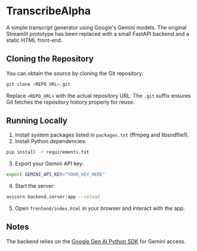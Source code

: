 # TranscribeAlpha

A simple transcript generator using Google's Gemini models. The original Streamlit prototype has been replaced with a small FastAPI backend and a static HTML front-end.

## Cloning the Repository

You can obtain the source by cloning the Git repository:

```bash
git clone <REPO_URL>.git
```

Replace `<REPO_URL>` with the actual repository URL. The `.git` suffix ensures
Git fetches the repository history properly for reuse.

## Running Locally

1. Install system packages listed in `packages.txt` (ffmpeg and libsndfile1).
2. Install Python dependencies:

```bash
pip install -r requirements.txt
```

3. Export your Gemini API key:

```bash
export GEMINI_API_KEY="YOUR_KEY_HERE"
```

4. Start the server:

```bash
uvicorn backend.server:app --reload
```

5. Open `frontend/index.html` in your browser and interact with the app.

## Notes

The backend relies on the [Google Gen AI Python SDK](https://googleapis.github.io/python-genai/) for Gemini access.
